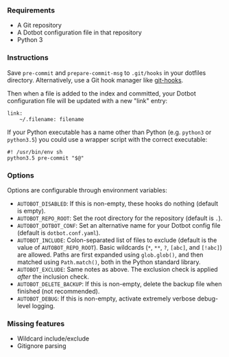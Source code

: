 ### Requirements
- A Git repository
- A Dotbot configuration file in that repository
- Python 3


### Instructions
Save `pre-commit` and `prepare-commit-msg` to `.git/hooks` in your dotfiles directory. Alternatively, use a Git hook manager like [git-hooks](https://github.com/git-hooks/git-hooks).

Then when a file is added to the index and committed, your Dotbot configuration file will be updated with a new "link" entry:
```
link:
    ~/.filename: filename
```

If your Python executable has a name other than Python (e.g. `python3` or `python3.5`) you could use a wrapper script with the correct executable:
```
#! /usr/bin/env sh
python3.5 pre-commit "$@"
```

### Options
Options are configurable through environment variables:

- `AUTOBOT_DISABLED`: If this is non-empty, these hooks do nothing (default is empty).
- `AUTOBOT_REPO_ROOT`: Set the root directory for the repository (default is `.`).
- `AUTOBOT_DOTBOT_CONF`: Set an alternative name for your Dotbot config file (default is `dotbot.conf.yaml`).
- `AUTOBOT_INCLUDE`: Colon-separated list of files to exclude (default is the value of `AUTOBOT_REPO_ROOT`). Basic wildcards (`*`, `**`, `?`, `[abc]`, and `[!abc]`) are allowed. Paths are first expanded using `glob.glob()`, and then matched using `Path.match()`, both in the Python standard library.
- `AUTOBOT_EXCLUDE`: Same notes as above. The exclusion check is applied _after_ the inclusion check.
- `AUTOBOT_DELETE_BACKUP`: If this is non-empty, delete the backup file when finished (not recommended).
- `AUTOBOT_DEBUG`: If this is non-empty, activate extremely verbose debug-level logging.


### Missing features

- Wildcard include/exclude
- Gitignore parsing
